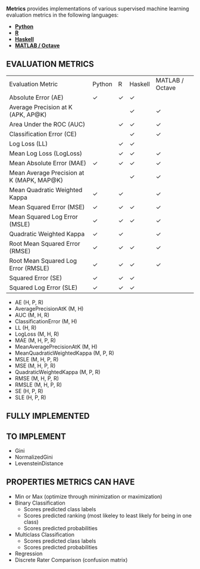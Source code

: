 **Metrics** provides implementations of various supervised machine learning evaluation metrics in the following languages:
 
 - [**Python**](https://github.com/benhamner/Metrics/tree/master/Python)
 - [**R**](https://github.com/benhamner/Metrics/tree/master/R)
 - [**Haskell**](https://github.com/benhamner/Metrics/tree/master/Haskell)
 - [**MATLAB / Octave**](https://github.com/benhamner/Metrics/tree/master/MATLAB)

EVALUATION METRICS
------------------

<table>
<tr><td>Evaluation Metric</td><td>Python</td><td>R</td><td>Haskell</td><td>MATLAB / Octave</td></tr>
<tr><td>Absolute Error (AE)</td><td>&#10003;</td><td>&#10003;</td><td>&#10003;</td><td></td></tr>
<tr><td>Average Precision at K (APK, AP@K) </td><td></td><td></td><td>&#10003;</td><td>&#10003;</td></tr>
<tr><td>Area Under the ROC (AUC)</td><td></td><td>&#10003;</td><td>&#10003;</td><td>&#10003;</td></tr>
<tr><td>Classification Error (CE)</td><td> </td><td> </td><td>&#10003;</td><td>&#10003;</td></tr>
<tr><td>Log Loss (LL)</td><td> </td><td>&#10003;</td><td>&#10003;</td><td> </td></tr>
<tr><td>Mean Log Loss (LogLoss)</td><td> </td><td>&#10003;</td><td>&#10003;</td><td>&#10003;</td></tr>
<tr><td>Mean Absolute Error (MAE)</td><td>&#10003;</td><td>&#10003;</td><td>&#10003;</td><td>&#10003;</td></tr>
<tr><td>Mean Average Precision at K (MAPK, MAP@K)</td><td> </td><td> </td><td>&#10003;</td><td>&#10003;</td></tr>
<tr><td>Mean Quadratic Weighted Kappa</td><td>&#10003;</td><td>&#10003;</td><td> </td><td>&#10003;</td></tr>
<tr><td>Mean Squared Error (MSE)</td><td>&#10003;</td><td>&#10003;</td><td>&#10003;</td><td>&#10003;</td></tr>
<tr><td>Mean Squared Log Error (MSLE)</td><td>&#10003;</td><td>&#10003;</td><td>&#10003;</td><td>&#10003;</td></tr>
<tr><td>Quadratic Weighted Kappa</td><td>&#10003;</td><td>&#10003;</td><td> </td><td>&#10003;</td></tr>
<tr><td>Root Mean Squared Error (RMSE)</td><td>&#10003;</td><td>&#10003;</td><td>&#10003;</td><td>&#10003;</td></tr>
<tr><td>Root Mean Squared Log Error (RMSLE)</td><td>&#10003;</td><td>&#10003;</td><td>&#10003;</td><td>&#10003;</td></tr>
<tr><td>Squared Error (SE)</td><td>&#10003;</td><td>&#10003;</td><td>&#10003;</td><td> </td></tr>
<tr><td>Squared Log Error (SLE)</td><td>&#10003;</td><td>&#10003;</td><td>&#10003;</td><td> </td></tr>
</table>

 - AE (H, P, R)
 - AveragePrecisionAtK (M, H)
 - AUC (M, H, R)
 - ClassificationError (M, H)
 - LL (H, R)
 - LogLoss (M, H, R)
 - MAE (M, H, P, R)
 - MeanAveragePrecisionAtK (M, H)
 - MeanQuadraticWeightedKappa (M, P, R)
 - MSLE (M, H, P, R)
 - MSE (M, H, P, R)
 - QuadraticWeightedKappa (M, P, R)
 - RMSE (M, H, P, R)
 - RMSLE (M, H, P, R)
 - SE (H, P, R)
 - SLE (H, P, R)

FULLY IMPLEMENTED
-----------------

TO IMPLEMENT
------------

 - Gini
 - NormalizedGini
 - LevensteinDistance

PROPERTIES METRICS CAN HAVE
---------------------------

 - Min or Max (optimize through minimization or maximization)
 - Binary Classification
   - Scores predicted class labels
   - Scores predicted ranking (most likeley to least likely for being in one class)
   - Scores predicted probabilities
 - Multiclass Classification
   - Scores predicted class labels
   - Scores predicted probabilities
 - Regression
 - Discrete Rater Comparison (confusion matrix)

